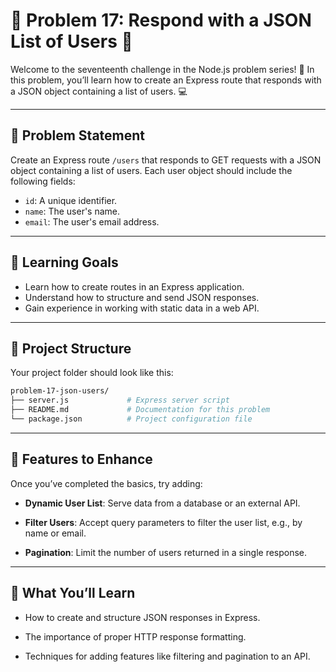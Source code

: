 # 🌟 Problem 17: Respond with a JSON List of Users 🌟  

Welcome to the seventeenth challenge in the Node.js problem series! 🚀 In this problem, you’ll learn how to create an Express route that responds with a JSON object containing a list of users. 💻  

---

## 📝 Problem Statement  

Create an Express route `/users` that responds to GET requests with a JSON object containing a list of users. Each user object should include the following fields:  

- `id`: A unique identifier.  
- `name`: The user's name.  
- `email`: The user's email address.  

---

## 🎯 Learning Goals  

- Learn how to create routes in an Express application.  
- Understand how to structure and send JSON responses.  
- Gain experience in working with static data in a web API.  

---

## 📂 Project Structure  

Your project folder should look like this:  

```bash  
problem-17-json-users/  
├── server.js             # Express server script  
├── README.md             # Documentation for this problem  
└── package.json          # Project configuration file  
```

---

## 🌟 Features to Enhance

Once you’ve completed the basics, try adding:

- **Dynamic User List**: Serve data from a database or an external API.

- **Filter Users**: Accept query parameters to filter the user list, e.g., by name or email.

- **Pagination**: Limit the number of users returned in a single response.

---

## 🧠 What You’ll Learn

- How to create and structure JSON responses in Express.

- The importance of proper HTTP response formatting.

- Techniques for adding features like filtering and pagination to an API.
